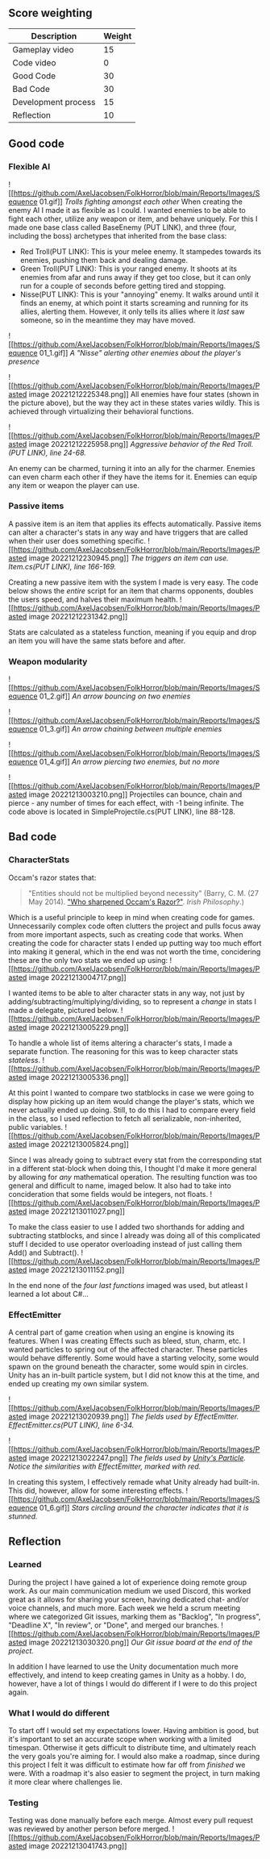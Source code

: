 ## Score weighting
|Description | Weight |
|----|----|
|Gameplay video | 15 |
|Code video | 0 |
|Good Code  | 30 |
|Bad Code | 30 |
|Development process | 15 |
|Reflection | 10 |

## Good code
### Flexible AI
![[https://github.com/AxelJacobsen/FolkHorror/blob/main/Reports/Images/Sequence 01.gif]]
*Trolls fighting amongst each other*
When creating the enemy AI I made it as flexible as I could. I wanted enemies to be able to fight each other, utilize any weapon or item, and behave uniquely. For this I made one base class called BaseEnemy (PUT LINK), and three (four, including the boss) archetypes that inherited from the base class:
- Red Troll(PUT LINK): This is your melee enemy. It stampedes towards its enemies, pushing them back and dealing damage.
- Green Troll(PUT LINK): This is your ranged enemy. It shoots at its enemies from afar and runs away if they get too close, but it can only run for a couple of seconds before getting tired and stopping.
- Nisse(PUT LINK): This is your "annoying" enemy. It walks around until it finds an enemy, at which point it starts screaming and running for its allies, alerting them. However, it only tells its allies where it *last* saw someone, so in the meantime they may have moved.

![[https://github.com/AxelJacobsen/FolkHorror/blob/main/Reports/Images/Sequence 01_1.gif]]
*A "Nisse" alerting other enemies about the player's presence*

![[https://github.com/AxelJacobsen/FolkHorror/blob/main/Reports/Images/Pasted image 20221212225348.png]]
All enemies have four states (shown in the picture above), but the way they act in these states varies wildly. This is achieved through virtualizing their behavioral functions.

![[https://github.com/AxelJacobsen/FolkHorror/blob/main/Reports/Images/Pasted image 20221212225958.png]]
*Aggressive behavior of the Red Troll. (PUT LINK), line 24-68.*

An enemy can be charmed, turning it into an ally for the charmer. Enemies can even charm each other if they have the items for it. Enemies can equip any item or weapon the player can use.

### Passive items
A passive item is an item that applies its effects automatically. Passive items can alter a character's stats in any way and have triggers that are called when their user does something specific.
![[https://github.com/AxelJacobsen/FolkHorror/blob/main/Reports/Images/Pasted image 20221212230945.png]]
*The triggers an item can use. Item.cs(PUT LINK), line 166-169.*

Creating a new passive item with the system I made is very easy. The code below shows the *entire* script for an item that charms opponents, doubles the users speed, and halves their maximum health.
![[https://github.com/AxelJacobsen/FolkHorror/blob/main/Reports/Images/Pasted image 20221212231342.png]]

Stats are calculated as a stateless function, meaning if you equip and drop an item you will have the same stats before and after. 

### Weapon modularity
![[https://github.com/AxelJacobsen/FolkHorror/blob/main/Reports/Images/Sequence 01_2.gif]]
*An arrow bouncing on two enemies*

![[https://github.com/AxelJacobsen/FolkHorror/blob/main/Reports/Images/Sequence 01_3.gif]]
*An arrow chaining between multiple enemies*

![[https://github.com/AxelJacobsen/FolkHorror/blob/main/Reports/Images/Sequence 01_4.gif]]
*An arrow piercing two enemies, but no more*

![[https://github.com/AxelJacobsen/FolkHorror/blob/main/Reports/Images/Pasted image 20221213003210.png]]
Projectiles can bounce, chain and pierce - any number of times for each effect, with -1 being infinite. The code above is located in SimpleProjectile.cs(PUT LINK), line 88-128.

## Bad code
### CharacterStats
Occam's razor states that:
>"Entities should not be multiplied beyond necessity"
>(Barry, C. M. (27 May 2014). ["Who sharpened Occam's Razor?"](https://www.irishphilosophy.com/2014/05/27/who-sharpened-occams-razor/). _Irish Philosophy_.)

Which is a useful principle to keep in mind when creating code for games. Unnecessarily complex code often clutters the project and pulls focus away from more important aspects, such as creating code that works. When creating the code for character stats I ended up putting way too much effort into making it general, which in the end was not worth the time, concidering these are the only two stats we ended up using:
![[https://github.com/AxelJacobsen/FolkHorror/blob/main/Reports/Images/Pasted image 20221213004717.png]]

I wanted items to be able to alter character stats in any way, not just by adding/subtracting/multiplying/dividing, so to represent a *change* in stats I made a delegate, pictured below.
![[https://github.com/AxelJacobsen/FolkHorror/blob/main/Reports/Images/Pasted image 20221213005229.png]]

To handle a whole list of items altering a character's stats, I made a separate function. The reasoning for this was to keep character stats *stateless*.
![[https://github.com/AxelJacobsen/FolkHorror/blob/main/Reports/Images/Pasted image 20221213005336.png]]

At this point I wanted to compare two statblocks in case we were going to display how picking up an item would change the player's stats, which we never actually ended up doing. Still, to do this I had to compare every field in the class, so I used reflection to fetch all serializable, non-inherited, public variables.
![[https://github.com/AxelJacobsen/FolkHorror/blob/main/Reports/Images/Pasted image 20221213005824.png]]

Since I was already going to subtract every stat from the corresponding stat in a different stat-block when doing this, I thought I'd make it more general by allowing for *any* mathematical operation. The resulting function was too general and difficult to name, imaged below. It also had to take into concideration that some fields would be integers, not floats.
![[https://github.com/AxelJacobsen/FolkHorror/blob/main/Reports/Images/Pasted image 20221213011027.png]]

To make the class easier to use I added two shorthands for adding and subtracting statblocks, and since I already was doing all of this complicated stuff I decided to use operator overloading instead of just calling them Add() and Subtract().
![[https://github.com/AxelJacobsen/FolkHorror/blob/main/Reports/Images/Pasted image 20221213011152.png]]

In the end none of the *four last functions* imaged was used, but atleast I learned a lot about C#...

### EffectEmitter
A central part of game creation when using an engine is knowing its features. When I was creating Effects such as bleed, stun, charm, etc. I wanted particles to spring out of the affected character. These particles would behave differently. Some would have a starting velocity, some would spawn on the ground beneath the character, some would spin in circles. Unity has an in-built particle system, but I did not know this at the time, and ended up creating my own similar system.

![[https://github.com/AxelJacobsen/FolkHorror/blob/main/Reports/Images/Pasted image 20221213020939.png]]
*The fields used by EffectEmitter. EffectEmitter.cs(PUT LINK), line 6-34.*

![[https://github.com/AxelJacobsen/FolkHorror/blob/main/Reports/Images/Pasted image 20221213022247.png]]
*The fields used by [Unity's Particle](https://docs.unity3d.com/ScriptReference/ParticleSystem.Particle.html). Notice the similarities with EffectEmitter, marked with red.*

In creating this system, I effectively remade what Unity already had built-in. This did, however, allow for some interesting effects.
![[https://github.com/AxelJacobsen/FolkHorror/blob/main/Reports/Images/Sequence 01_6.gif]]
*Stars circling around the character indicates that it is stunned.*

## Reflection
### Learned
During the project I have gained a lot of experience doing remote group work. As our main communication medium we used Discord, this worked great as it allows for sharing your screen, having dedicated chat- and/or voice channels, and much more. Each week we held a scrum meeting where we categorized Git issues, marking them as "Backlog", "In progress", "Deadline X", "In review", or "Done", and merged our branches.
![[https://github.com/AxelJacobsen/FolkHorror/blob/main/Reports/Images/Pasted image 20221213030320.png]]
*Our Git issue board at the end of the project.*

In addition I have learned to use the Unity documentation much more effectively, and intend to keep creating games in Unity as a hobby. I do, however, have a lot of things I would do different if I were to do this project again. 

### What I would do different
To start off I would set my expectations lower. Having ambition is good, but it's important to set an accurate scope when working with a limited timespan. Otherwise it gets difficult to distribute time, and ultimately reach the very goals you're aiming for. I would also make a roadmap, since during this project I felt it was difficult to estimate how far off from *finished* we were. With a roadmap it's also easier to segment the project, in turn making it more clear where challenges lie.

### Testing
Testing was done manually before each merge. Almost every pull request was reviewed by another person before merged. 
![[https://github.com/AxelJacobsen/FolkHorror/blob/main/Reports/Images/Pasted image 20221213041743.png]]